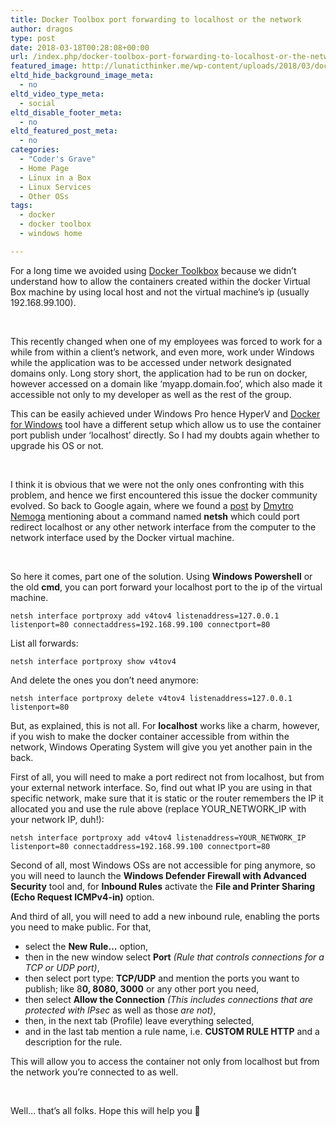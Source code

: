 ```yaml
---
title: Docker Toolbox port forwarding to localhost or the network
author: dragos
type: post
date: 2018-03-18T00:28:08+00:00
url: /index.php/docker-toolbox-port-forwarding-to-localhost-or-the-network/
featured_image: http://lunaticthinker.me/wp-content/uploads/2018/03/docker-banner2.jpg
eltd_hide_background_image_meta:
  - no
eltd_video_type_meta:
  - social
eltd_disable_footer_meta:
  - no
eltd_featured_post_meta:
  - no
categories:
  - "Coder's Grave"
  - Home Page
  - Linux in a Box
  - Linux Services
  - Other OSs
tags:
  - docker
  - docker toolbox
  - windows home

---
```

For a long time we avoided using [Docker Toolkbox][1] because we didn&#8217;t understand how to allow the containers created within the docker Virtual Box machine by using local host and not the virtual machine&#8217;s ip (usually 192.168.99.100).

&nbsp;

This recently changed when one of my employees was forced to work for a while from within a client&#8217;s network, and even more, work under Windows while the application was to be accessed under network designated domains only. Long story short, the application had to be run on docker, however accessed on a domain like &#8216;myapp.domain.foo&#8217;, which also made it accessible not only to my developer as well as the rest of the group.

This can be easily achieved under Windows Pro hence HyperV and [Docker for Windows][2] tool have a different setup which allow us to use the container port publish under &#8216;localhost&#8217; directly. So I had my doubts again whether to upgrade his OS or not.

&nbsp;

I think it is obvious that we were not the only ones confronting with this problem, and hence we first encountered this issue the docker community evolved. So back to Google again, where we found a [post][3] by [Dmytro Nemoga][4] mentioning about a command named **netsh** which could port redirect localhost or any other network interface from the computer to the network interface used by the Docker virtual machine.

&nbsp;

So here it comes, part one of the solution. Using **Windows Powershell** or the old **cmd**, you can port forward your localhost port to the ip of the virtual machine.

    netsh interface portproxy add v4tov4 listenaddress=127.0.0.1 listenport=80 connectaddress=192.168.99.100 connectport=80

List all forwards:

    netsh interface portproxy show v4tov4

And delete the ones you don&#8217;t need anymore:

    netsh interface portproxy delete v4tov4 listenaddress=127.0.0.1 listenport=80

But, as explained, this is not all. For **localhost** works like a charm, however, if you wish to make the docker container accessible from within the network, Windows Operating System will give you yet another pain in the back.

First of all, you will need to make a port redirect not from localhost, but from your external network interface. So, find out what IP you are using in that specific network, make sure that it is static or the router remembers the IP it allocated you and use the rule above (replace YOUR\_NETWORK\_IP with your network IP, duh!):

    netsh interface portproxy add v4tov4 listenaddress=YOUR_NETWORK_IP listenport=80 connectaddress=192.168.99.100 connectport=80

Second of all, most Windows OSs are not accessible for ping anymore, so you will need to launch the **Windows Defender Firewall with Advanced Security** tool and, for **Inbound Rules** activate the **File and Printer Sharing (Echo Request ICMPv4-in)** option.

And third of all, you will need to add a new inbound rule, enabling the ports you need to make public. For that,

  * select the **New Rule&#8230;** option,
  * then in the new window select **Port** _(Rule that controls connections for a TCP or UDP port)_,
  * then select port type: **TCP/UDP** and mention the ports you want to publish; like 8**0, 8080, 3000** or any other port you need,
  * then select **Allow the Connection** _(This includes connections that are protected with IPsec_ as well as those _are not)_,
  * then, in the next tab (Profile) leave everything selected,
  * and in the last tab mention a rule name, i.e. **CUSTOM RULE HTTP** and a description for the rule.

This will allow you to access the container not only from localhost but from the network you&#8217;re connected to as well.

&nbsp;

Well&#8230; that&#8217;s all folks. Hope this will help you 🙂

 [1]: https://docs.docker.com/toolbox/toolbox_install_windows/
 [2]: https://docs.docker.com/docker-for-windows/install/
 [3]: https://github.com/moby/moby/issues/15740#issuecomment-200409378
 [4]: https://github.com/dnemoga